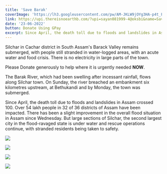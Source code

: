 ```yaml
---
title: 'Save Barak'
coverImage: 'https://lh3.googleusercontent.com/pw/AM-JKLW9jOYg3HA-p4t_FjBfC1Ej4EjdVhzxSv9C95hHWhRCWcIce8NS0b17iyK9i670KIGItiu9vSJmbCuPwjZz-wGBYDreEeXoWWtlMhgfU0XGpGsrvojjWqB1AaFEA_8O-6lrrB2q2LrQl9zzprni3sJs_g=w443-h982-no?authuser=0'
link: https://upi.thereisnoearthb.com/?upi=sayan081999-4@oksbi&name=Save%20NorthEast%20Campaign%20Flood%20Relief
date: '23-06-2022'
button: Donate Using GPay
excerpt: Since April, the death toll due to floods and landslides in Assam crossed 100. Over 54 lakh people in 32 of 36 districts of Assam have been impacted.
---
```


Silchar in Cachar district in South Assam's Barack Valley remains submerged, with people still stranded in water-logged areas, with an acute water and food crisis. There is no electricity in large parts of the town.

Please Donate generously to help where it is urgently needed **NOW**.

The Barak River, which had been swelling after incessant rainfall, flows along Silchar town. On Sunday, the river breached an embankment six kilometres upstream, at Bethukandi and by Monday, the town was submerged.

Since April, the death toll due to floods and landslides in Assam crossed 100. Over 54 lakh people in 32 of 36 districts of Assam have been impacted. There has been a slight improvement in the overall flood situation in Assam since Wednesday. But large sections of Silchar, the second largest city in the flood-ravaged state is under water and rescue operations continue, with stranded residents being taken to safety.

![](https://lh3.googleusercontent.com/pw/AM-JKLW9jOYg3HA-p4t_FjBfC1Ej4EjdVhzxSv9C95hHWhRCWcIce8NS0b17iyK9i670KIGItiu9vSJmbCuPwjZz-wGBYDreEeXoWWtlMhgfU0XGpGsrvojjWqB1AaFEA_8O-6lrrB2q2LrQl9zzprni3sJs_g=w443-h982-no?authuser=0)

![](https://lh3.googleusercontent.com/pw/AM-JKLWwbgOnCQeGFyeWXVissCBQYcwWJ8ZuwaCOkLdegqnlHaXczeDi31X8Yskp7LtB1BSySkzLFPJxmM7n2GMrNmhcV4oQ5ljKPZwslzm0PSLVV7uuaj0330LgyG_yGVUR40LX51yFGbSaL3-BurSvl9Yn9A=w680-h867-no?authuser=0)

![](https://lh3.googleusercontent.com/pw/AM-JKLW6FM8XBbTvBETbVX-kHwsfz19Q3JZJVitdcpUeGhGPHzwcuaYIDfj36xbyzzUtuMKpLEpAdOcRXRSNvl1QxtkrOjsiFJm_mgIeiQYWqHBykyZJnyuJHQ_wrDVRq2L_EFaOb27FDCpw9brGVafl579Z8w=w558-h991-no?authuser=0)

![](https://lh3.googleusercontent.com/pw/AM-JKLV8tmkqRe5XHeimRMnM9UwMGPXZ82bR5fu-n5wXhAEwnQ3KqOV11KBS8l8VnGiXuQVvDD6jomInjPPaToye8qtjYcFkKcWYQZcU0uhqwXBZWxaZ0j6YrE-k1Vcm7CmYVPDMD3ILi_4pSaBIiynx0QAB_A=w457-h991-no?authuser=0)
